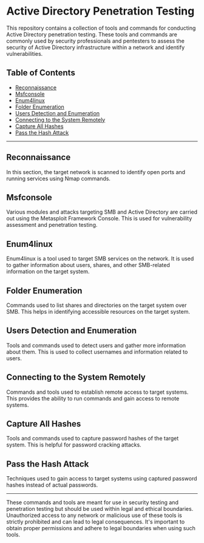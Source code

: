# Active Directory Penetration Testing

This repository contains a collection of tools and commands for conducting Active Directory penetration testing. These tools and commands are commonly used by security professionals and pentesters to assess the security of Active Directory infrastructure within a network and identify vulnerabilities.

## Table of Contents
- [Reconnaissance](#reconnaissance)
- [Msfconsole](#msfconsole)
- [Enum4linux](#enum4linux)
- [Folder Enumeration](#folder-enumeration)
- [Users Detection and Enumeration](#users-detection-and-enumeration)
- [Connecting to the System Remotely](#connecting-to-the-system-remotely)
- [Capture All Hashes](#capture-all-hashes)
- [Pass the Hash Attack](#pass-the-hash-attack)

---

## Reconnaissance

In this section, the target network is scanned to identify open ports and running services using Nmap commands.

## Msfconsole

Various modules and attacks targeting SMB and Active Directory are carried out using the Metasploit Framework Console. This is used for vulnerability assessment and penetration testing.

## Enum4linux

Enum4linux is a tool used to target SMB services on the network. It is used to gather information about users, shares, and other SMB-related information on the target system.

## Folder Enumeration

Commands used to list shares and directories on the target system over SMB. This helps in identifying accessible resources on the target system.

## Users Detection and Enumeration

Tools and commands used to detect users and gather more information about them. This is used to collect usernames and information related to users.

## Connecting to the System Remotely

Commands and tools used to establish remote access to target systems. This provides the ability to run commands and gain access to remote systems.

## Capture All Hashes

Tools and commands used to capture password hashes of the target system. This is helpful for password cracking attacks.

## Pass the Hash Attack

Techniques used to gain access to target systems using captured password hashes instead of actual passwords.

---

These commands and tools are meant for use in security testing and penetration testing but should be used within legal and ethical boundaries. Unauthorized access to any network or malicious use of these tools is strictly prohibited and can lead to legal consequences. It's important to obtain proper permissions and adhere to legal boundaries when using such tools.
